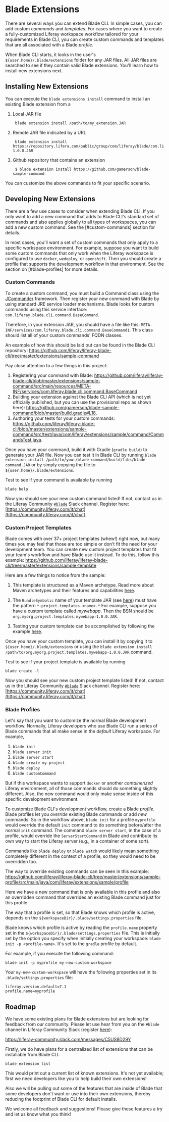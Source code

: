 # Blade Extensions

There are several ways you can extend Blade CLI. In simple cases, you can add
custom *commands* and *templates*. For cases where you want to create a
fully-customized Liferay workspace workflow tailored for your requirements in
Blade CLI, you can create custom commands and templates that are all associated
with a Blade *profile*.

When Blade CLI starts, it looks in the user's `${user.home}/.blade/extensions`
folder for any JAR files. All JAR files are searched to see if they contain
valid Blade extensions. You'll learn how to install new extensions next.

## Installing New Extensions

You can execute the `blade extensions install` command to install an existing
Blade extension from a

1. Local JAR file

        blade extension install /path/to/my_extension.JAR

2. Remote JAR file indicated by a URL

        blade extension install https://repository.lifera.com/public/group/com/liferay/blade/com.liferay.blade.extension/1.0.0/com.liferay.blade.extension-1.0.0.JAR

3. Github repository that contains an extension

        $ blade extension install https://github.com/gamerson/blade-sample-command

You can customize the above commands to fit your specific scenario.

## Developing New Extensions

There are a few use cases to consider when extending Blade CLI. If you only want
to add a new command that adds to Blade CLI's standard set of commands and also
applies globally to all types of workspaces, you can add a new custom command.
See the [#custom-commands] section for details.

In most cases, you'll want a set of custom commands that only apply to a
specific workspace environment. For example, suppose you want to build some
custom commands that only work when the Liferay workspace is configured to use
`docker`, `wedeploy`, or `openshift`. Then you should create a profile that
supports the development workflow in that environment. See the section on
[#blade-profiles] for more details.

### Custom Commands

To create a custom command, you must build a Command class using the
[JCommander](http://jcommander.org/) framework. Then register your new command
with Blade by using standard JRE service loader mechanisms. Blade looks for
custom commands using this service interface:
`com.liferay.blade.cli.command.BaseCommand`.

Therefore, in your extension JAR, you should have a file like this:
`META-INF/services/com.liferay.blade.cli.command.BaseCommand1`. This class
should list all of your custom commands' FQDN classes.

An example of how this should be laid out can be found in the Blade CLI
repository:
https://github.com/liferay/liferay-blade-cli/tree/master/extensions/sample-command

Pay close attention to a few things in this project:

1. Registering your command with Blade:
   https://github.com/liferay/liferay-blade-cli/blob/master/extensions/sample-command/src/main/resources/META-INF/services/com.liferay.blade.cli.command.BaseCommand
2. Building your extension against the Blade CLI API (which is not yet
   officially published, but you can use the provisional repo as shown here):
   https://github.com/gamerson/blade-sample-command/blob/master/build.gradle#L18.
3. Authoring your tests for your custom commands:
   https://github.com/liferay/liferay-blade-cli/blob/master/extensions/sample-command/src/test/java/com/liferay/extensions/sample/command/CommandsTest.java.

Once you have your command, build it with Gradle (`gradle build`) to generate
your JAR file. Now you can test it in Blade CLI by running `blade extension
install /path/to/your/blade-command/build/libs/blade-command.JAR` or by simply
copying the file to `${user.home}/.blade/extensions`.

Test to see if your command is available by running

    blade help

Now you should see your new custom command listed! If not, contact us in the
Liferay Community
[`#blade`](https://liferay-community.slack.com/messages/C5US8D29Y) Slack
channel. Register here:
[https://community.liferay.com/it/chat](https://community.liferay.com/it/chat).

### Custom Project Templates

Blade comes with over 37+ project templates (whew!) right now, but many times
you may feel that those are too simple or don't fit the need for your
development team. You can create new custom project templates that fit  your
team's workflow and have Blade use it instead. To do this, follow this example:
https://github.com/liferay/liferay-blade-cli/tree/master/extensions/sample-template

Here are a few things to notice from the sample:

1. This template is structured as a Maven archetype. Read more about Maven
   archetypes and their features and capabilities
   [here](https://maven.apache.org/guides/introduction/introduction-to-archetypes.html).

2. The `BundleSymbolic` name of your template JAR (see
   [here](https://github.com/liferay/liferay-blade-cli/blob/master/extensions/sample-template/bnd.bnd#L3))
   must have the pattern `*.project.templates.<name>.*` For example, suppose you
   have a custom template called *mywebapp*. Then the BSN should be
   `org.myorg.project.templates.mywebapp-1.0.0.JAR`.
3. Testing your custom template can be accomplished by following the example
   [here](https://github.com/liferay/liferay-blade-cli/blob/master/extensions/sample-template/src/test/java/com/liferay/project/templates/sample/TemplatesTest.java).

Once you have your custom template, you can install it by copying it to
`${user.home}/.blade/extensions` or using the `blade extension install
/path/to/org.myorg.project.templates.mywebapp-1.0.0.JAR` command.

Test to see if your project template is available by running

    blade create -l

Now you should see your new custom project template listed! If not, contact us
in the Liferay Community
[`#blade`](https://liferay-community.slack.com/messages/C5US8D29Y) Slack
channel. Register here:
[https://community.liferay.com/it/chat](https://community.liferay.com/it/chat).

### Blade Profiles

Let's say that you want to customize the normal Blade development workflow.
Normally, Liferay developers who use Blade CLI run a series of Blade commands
that all make sense in the *default* Liferay workspace. For example,

1. `blade init`
2. `blade server init`
3. `blade server start`
4. `blade create my-project`
5. `blade deploy`
6. `blade customCommand`

But if this workspace wants to support `docker` or another *containerized*
Liferay environment, all of those commands should do something slightly
different. Also, the new command would only make sense inside of this specific
development environment.

To customize Blade CLI's development workflow, create a Blade *profile*. Blade
profiles let you *override* existing Blade commands or add *new* commands. So in
the workflow above, `blade init` for a profile `myprofile` would override the
default `init` command to do something before/after the normal `init` command.
The command `blade server start`, in the case of a profile, would override the
`ServerStartCommand` in Blade and contribute its own way to start the Liferay
server (e.g., in a container of some sort).

Commands like `blade deploy` or `blade watch` would likely mean something
completely different in the context of a profile, so they would need to be
overridden too.

The way to override existing commands can be seen in this example:
https://github.com/liferay/liferay-blade-cli/tree/master/extensions/sample-profile/src/main/java/com/liferay/extensions/sample/profile

Here we have a new command that is only available in this profile and also an
overridden command that overrides an existing Blade command just for this
profile.

The way that a profile is set, so that Blade knows which profile is active,
depends on the `${workspaceDir}/.blade/settings.properties` file.

Blade knows which profile is active by reading the `profile.name` property set
in the `${workspaceDir}/.blade/settings.properties` file. This is initially set
by the option you specify when initially creating your workspace:
`blade init -p <profile-name>`. It's set to the `gradle` profile by default.

For example, if you execute the following command:

    blade init -p myprofile my-new-custom-workspace

Your `my-new-custom-workspace` will have the following properties set in its
`.blade/settings.properties` file:

    liferay.version.default=7.1
    profile.name=myprofile

## Roadmap

We have some existing plans for Blade extensions but are looking for feedback
from our community. Please let use hear from you on the `#blade` channel in
Liferay Community Slack (register [here](https://community.liferay.com/it/chat)):

https://liferay-community.slack.com/messages/C5US8D29Y

Firstly, we do have plans for a centralized list of extensions that can be
installable from Blade CLI.

    blade extension list

This would print out a current list of known extensions. It's not yet available;
first we need developers like you to help build their own extensions!

Also we will be pulling out some of the features that are inside of Blade that
some developers don't want or use into their own extensions, thereby reducing
the footprint of Blade CLI for default installs.

We welcome all feedback and suggestions! Please give these features a try and
let us know what you think!